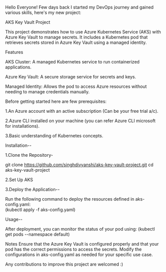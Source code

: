 Hello Everyone!
Few days back I started my DevOps journey and gained various skills, here's my new project:

AKS Key Vault Project

This project demonstrates how to use Azure Kubernetes Service (AKS) with Azure Key Vault to manage secrets. 
It includes a Kubernetes pod that retrieves secrets stored in Azure Key Vault using a managed identity.


Features

AKS Cluster: A managed Kubernetes service to run containerized applications.

Azure Key Vault: A secure storage service for secrets and keys.

Managed Identity: Allows the pod to access Azure resources without needing to manage credentials manually.


Before getting started here are few prerequisites:

1.An Azure account with an active subscription (Can be your free trial a/c).

2.Azure CLI installed on your machine (you can refer Azure CLI microsoft for installations).

3.Basic understanding of Kubernetes concepts.


Installation--

1.Clone the Repository-
   
   git clone https://github.com/singhdivyanshi/aks-key-vault-project.git
   cd aks-key-vault-project

2.Set Up AKS

3.Deploy the Application--

  Run the following command to deploy the resources defined in aks-config.yaml:  
  (kubectl apply -f aks-config.yaml)

Usage--

After deployment, you can monitor the status of your pod using: 
(kubectl get pods --namespace default)

Notes
Ensure that the Azure Key Vault is configured properly and that your pod has the correct permissions to access the secrets.
Modify the configurations in aks-config.yaml as needed for your specific use case.

Any contributions to improve this project are welcomed :)
